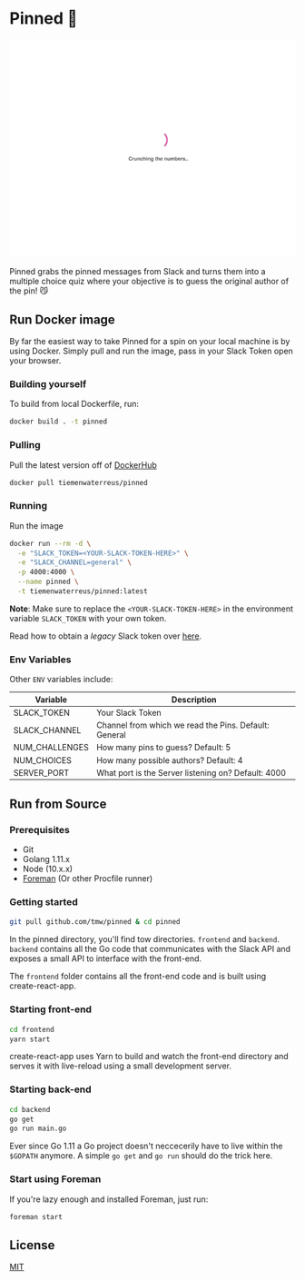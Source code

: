 # Pinned 📌

<img src="./pinned.gif">

Pinned grabs the pinned messages from Slack and turns them into a multiple choice quiz where your objective is to guess the original author of the pin! 😼

## Run Docker image

By far the easiest way to take Pinned for a spin on your local machine is by using Docker. Simply pull and run the image, pass in your Slack Token open your browser.

### Building yourself

To build from local Dockerfile, run:

```bash
docker build . -t pinned
```

### Pulling

Pull the latest version off of [DockerHub](https://hub.docker.com/r/tiemenwaterreus/pinned/)

```bash
docker pull tiemenwaterreus/pinned
```

### Running

Run the image

```bash
docker run --rm -d \
  -e "SLACK_TOKEN=<YOUR-SLACK-TOKEN-HERE>" \
  -e "SLACK_CHANNEL=general" \
  -p 4000:4000 \
  --name pinned \
  -t tiemenwaterreus/pinned:latest
```

**Note**: Make sure to replace the `<YOUR-SLACK-TOKEN-HERE>` in the environment variable `SLACK_TOKEN` with your own token.

Read how to obtain a _legacy_ Slack token over [here](https://api.slack.com/custom-integrations/legacy-tokens).

### Env Variables

Other `ENV` variables include:

| Variable       | Description                                           |
| -------------- | ----------------------------------------------------- |
| SLACK_TOKEN    | Your Slack Token                                      |
| SLACK_CHANNEL  | Channel from which we read the Pins. Default: General |
| NUM_CHALLENGES | How many pins to guess? Default: 5                    |
| NUM_CHOICES    | How many possible authors? Default: 4                 |
| SERVER_PORT    | What port is the Server listening on? Default: 4000   |

## Run from Source

### Prerequisites

- Git
- Golang 1.11.x
- Node (10.x.x)
- [Foreman](https://rubygems.org/gems/foreman/versions/0.82.0) (Or other Procfile runner)

### Getting started

```bash
git pull github.com/tmw/pinned & cd pinned
```

In the pinned directory, you'll find tow directories. `frontend` and `backend`. `backend` contains all the Go code that communicates with the Slack API and exposes a small API to interface with the front-end.

The `frontend` folder contains all the front-end code and is built using create-react-app.

### Starting front-end

```bash
cd frontend
yarn start
```

create-react-app uses Yarn to build and watch the front-end directory and serves it with live-reload using a small development server.

### Starting back-end

```bash
cd backend
go get
go run main.go
```

Ever since Go 1.11 a Go project doesn't neccecerily have to live within the `$GOPATH` anymore. A simple `go get` and `go run` should do the trick here.

### Start using Foreman

If you're lazy enough and installed Foreman, just run:

```bash
foreman start
```

## License

[MIT](./LICENSE)
